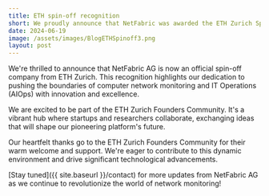 ```yaml
---
title: ETH spin-off recognition
short: We proudly announce that NetFabric was awarded the ETH Zurich Spin-Off label, a new milestone in our journey.
date: 2024-06-19
image: /assets/images/BlogETHSpinoff3.png
layout: post
---
```



We're thrilled to announce that NetFabric AG is now an official spin-off company from ETH Zurich. This recognition highlights our dedication to pushing the boundaries of computer network monitoring and IT Operations (AIOps) with innovation and excellence.

We are excited to be part of the ETH Zurich Founders Community. It's a vibrant hub where startups and researchers collaborate, exchanging ideas that will shape our pioneering platform's future.

Our heartfelt thanks go to the ETH Zurich Founders Community for their warm welcome and support. We're eager to contribute to this dynamic environment and drive significant technological advancements.

[Stay tuned]({{ site.baseurl }}/contact) for more updates from NetFabric AG as we continue to revolutionize the world of network monitoring!